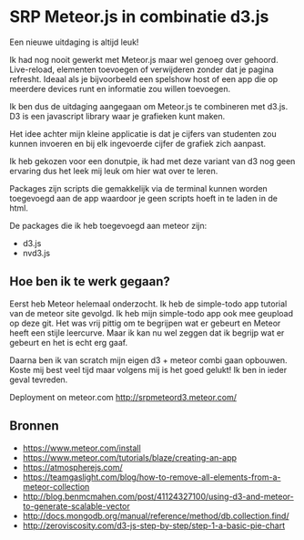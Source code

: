 # SRP Meteor.js in combinatie d3.js

Een nieuwe uitdaging is altijd leuk!

Ik had nog nooit gewerkt met Meteor.js maar wel genoeg over gehoord.
Live-reload, elementen toevoegen of verwijderen zonder dat je pagina refresht. Ideaal als je bijvoorbeeld een spelshow host of een app  die op meerdere devices runt en informatie zou willen toevoegen.

Ik ben dus de uitdaging aangegaan om Meteor.js te combineren met d3.js. D3 is een javascript library waar je grafieken kunt maken.

Het idee achter mijn kleine applicatie is dat je cijfers van studenten zou kunnen invoeren en bij elk ingevoerde cijfer de grafiek zich aanpast.

Ik heb gekozen voor een donutpie, ik had met deze variant van d3 nog geen ervaring dus het leek mij leuk om hier wat over te leren.

Packages zijn scripts die gemakkelijk via de terminal kunnen worden toegevoegd aan de app waardoor je geen scripts hoeft in te laden in de html.

De packages die ik heb toegevoegd aan meteor zijn:
- d3.js
- nvd3.js

## Hoe ben ik te werk gegaan?
Eerst heb Meteor helemaal onderzocht.
Ik heb de simple-todo app tutorial van de meteor site gevolgd.
Ik heb mijn simple-todo app ook mee geupload op deze git. Het was vrij pittig om te begrijpen wat er gebeurt en Meteor heeft een stijle leercurve. Maar ik kan nu wel zeggen dat ik begrijp wat er gebeurt en het is echt erg gaaf.

Daarna ben ik van scratch mijn eigen d3 + meteor combi gaan opbouwen. Koste mij best veel tijd maar volgens mij is het goed gelukt!
Ik ben in ieder geval tevreden.

Deployment on meteor.com
http://srpmeteord3.meteor.com/

## Bronnen
- https://www.meteor.com/install
- https://www.meteor.com/tutorials/blaze/creating-an-app
- https://atmospherejs.com/
- https://teamgaslight.com/blog/how-to-remove-all-elements-from-a-meteor-collection
- http://blog.benmcmahen.com/post/41124327100/using-d3-and-meteor-to-generate-scalable-vector
- http://docs.mongodb.org/manual/reference/method/db.collection.find/
- http://zeroviscosity.com/d3-js-step-by-step/step-1-a-basic-pie-chart

